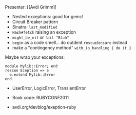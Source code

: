 Presenter: [[Avdi Grimm]]

* Nested exceptions: good for gems!
* Circuit Breaker pattern
* Sinatra: `last_modified`
* `Hash#fetch` raising an exception
* `might_be_nil` or `fail "Blah"`
* `begin` as a code smell... do outdent `rescue`/`ensure` instead
* make a "contingency method" `with_io_handling { do it }`

Maybe wrap your exceptions:

    module Mylib::Error; end
    rescue Eception => e
      e.extend Mylib::Error
    end

* UserError, LogicError, TransientError

* Book code: RUBYCONF2011
* avdi.org/devblog/exeption-ruby

